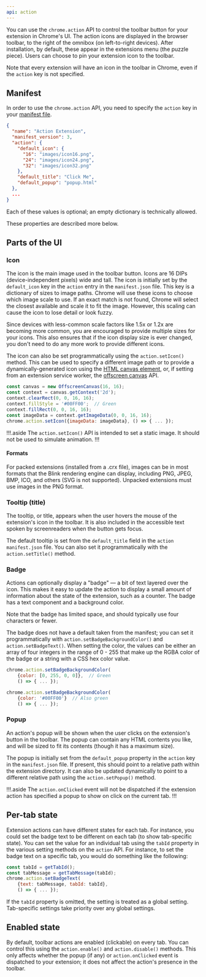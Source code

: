 ```yaml
---
api: action
---
```


You can use the `chrome.action` API to control the toolbar button for your
extension in Chrome's UI.  The action icons are displayed in the browser
toolbar, to the right of the omnibox (on left-to-right devices). After
installation, by default, these appear in the extensions menu (the puzzle
piece). Users can choose to pin your extension icon to the toolbar.

Note that every extension will have an icon in the toolbar in Chrome, even if
the `action` key is not specified.

## Manifest

In order to use the `chrome.action` API, you need to specify the `action` key
in your [manifest file][manifest].

```json
{
  "name": "Action Extension",
  "manifest_version": 3,
  "action": {
    "default_icon": {
      "16": "images/icon16.png",
      "24": "images/icon24.png",
      "32": "images/icon32.png"
    },
    "default_title": "Click Me",
    "default_popup": "popup.html"
  },
  ...
}
```

Each of these values is optional; an empty dictionary is technically allowed.

These properties are described more below.

## Parts of the UI

### Icon

The icon is the main image used in the toolbar button. Icons are 16 DIPs
(device-independent pixels) wide and tall. The icon is initially set by the
`default_icon` key in the `action` entry in the `manifest.json` file. This
key is a dictionary of sizes to image paths. Chrome will use these icons to
choose which image scale to use. If an exact match is not found, Chrome will
select the closest available and scale it to fit the image. However, this
scaling can cause the icon to lose detail or look fuzzy.

Since devices with less-common scale factors like 1.5x or 1.2x are becoming
more common, you are encouraged to provide multiple sizes for your icons. This
also ensures that if the icon display size is ever changed, you don't need to
do any more work to provide different icons.

The icon can also be set programmatically using the `action.setIcon()` method.
This can be used to specify a different image path or to provide a
dynamically-generated icon using the [HTML canvas element][canvas], or, if
setting from an extension service worker, the
[offscreen canvas][offscreenCanvas] API.

```js
const canvas = new OffscreenCanvas(16, 16);
const context = canvas.getContext('2d');
context.clearRect(0, 0, 16, 16);
context.fillStyle = '#00FF00';  // Green
context.fillRect(0, 0, 16, 16);
const imageData = context.getImageData(0, 0, 16, 16);
chrome.action.setIcon({imageData: imageData}, () => { ... });
```

!!!.aside
The `action.setIcon()` API is intended to set a static image. It should not
be used to simulate animation.
!!!

#### Formats

For packed extensions (installed from a .crx file), images can be in most
formats that the Blink rendering engine can display, including PNG, JPEG,
BMP, ICO, and others (SVG is not supported). Unpacked extensions must use
images in the PNG format.

### Tooltip (title)

The tooltip, or title, appears when the user hovers the mouse of the
extension's icon in the toolbar. It is also included in the accessible text
spoken by screenreaders when the button gets focus.

The default tooltip is set from the `default_title` field in the `action`
`manifest.json` file. You can also set it programmatically with the
`action.setTitle()` method.

### Badge

Actions can optionally display a "badge" &mdash; a bit of text layered over the
icon. This makes it easy to update the action to display a small amount of
information about the state of the extension, such as a counter. The badge has a
text component and a background color.

Note that the badge has limited space, and should typically use four characters
or fewer.

The badge does not have a default taken from the manifest; you can set it
programmatically with `action.setBadgeBackgroundColor()` and
`action.setBadgeText()`. When setting the color, the values can be either
an array of four integers in the range of 0 - 255 that make up the RGBA
color of the badge or a string with a CSS hex color value.

```js
chrome.action.setBadgeBackgroundColor(
    {color: [0, 255, 0, 0]},  // Green
    () => { ... });

chrome.action.setBadgeBackgroundColor(
    {color: '#00FF00'}  // Also green
    () => { ... });
```

### Popup

An action's popup will be shown when the user clicks on the extension's button
in the toolbar. The popup can contain any HTML contents you like, and will be
sized to fit its contents (though it has a maximum size).

The popup is initially set from the `default_popup` property in the `action`
key in the `manifest.json` file. If present, this should point to a relative
path within the extension directory. It can also be updated dynamically to
point to a different relative path using the `action.setPopup()` method.

!!!.aside
The `action.onClicked` event will not be dispatched if the extension action
has specified a popup to show on click on the current tab.
!!!

## Per-tab state

Extension actions can have different states for each tab. For instance, you
could set the badge text to be different on each tab (to show tab-specific state).
You can set the value for an individual tab using the `tabId` property in the
various setting methods on the `action` API. For instance, to set the badge
text on a specific tab, you would do something like the following:

```js
const tabId = getTabId();
const tabMessage = getTabMessage(tabId);
chrome.action.setBadgeText(
    {text: tabMessage, tabId: tabId},
    () => { ... });
```

If the `tabId` property is omitted, the setting is treated as a global setting.
Tab-specific settings take priority over any global settings.

## Enabled state

By default, toolbar actions are enabled (clickable) on every tab. You can
control this using the `action.enable()` and `action.disable()` methods.
This only affects whether the popup (if any) or `action.onClicked` event
is dispatched to your extension; it does not affect the action's presence in the
toolbar.

[manifest]: /docs/extensions/mv3/manifest
[canvas]: https://developer.mozilla.org/en-US/docs/Web/API/HTMLCanvasElement
[offscreenCanvas]: https://developer.mozilla.org/en-US/docs/Web/API/OffscreenCanvas
